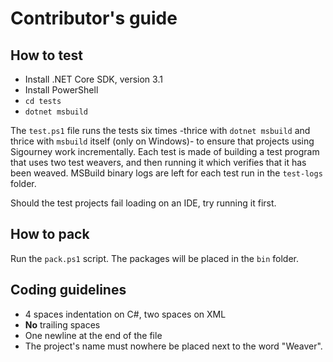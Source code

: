 # Contributor's guide

## How to test

* Install .NET Core SDK, version 3.1
* Install PowerShell
* `cd tests`
* `dotnet msbuild`

The `test.ps1` file runs the tests six times -thrice with `dotnet msbuild` and thrice with `msbuild` itself (only on Windows)- to ensure that projects using Sigourney work incrementally. Each test is made of building a test program that uses two test weavers, and then running it which verifies that it has been weaved. MSBuild binary logs are left for each test run in the `test-logs` folder.

Should the test projects fail loading on an IDE, try running it first.

## How to pack

Run the `pack.ps1` script. The packages will be placed in the `bin` folder.

## Coding guidelines

* 4 spaces indentation on C#, two spaces on XML
* __No__ trailing spaces
* One newline at the end of the file
* The project's name must nowhere be placed next to the word "Weaver".
